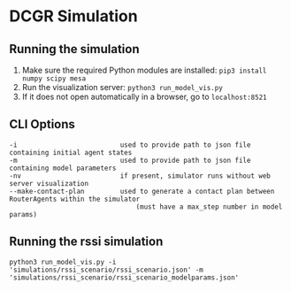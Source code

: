 # DCGR Simulation

## Running the simulation
1. Make sure the required Python modules are installed: `pip3 install numpy scipy mesa`
2. Run the visualization server: `python3 run_model_vis.py`
3. If it does not open automatically in a browser, go to `localhost:8521`

## CLI Options

```
-i                          used to provide path to json file containing initial agent states
-m                          used to provide path to json file containing model parameters
-nv                         if present, simulator runs without web server visualization
--make-contact-plan         used to generate a contact plan between RouterAgents within the simulator
                                (must have a max_step number in model params)
```

## Running the rssi simulation

```
python3 run_model_vis.py -i 'simulations/rssi_scenario/rssi_scenario.json' -m 'simulations/rssi_scenario/rssi_scenario_modelparams.json'

```